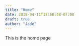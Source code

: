 ```yaml
---
title: "Home"
date: 2018-04-11T13:50:48-07:00
draft: true
author: "Jadé"
---
```



This is the home page
